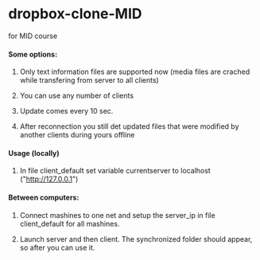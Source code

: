 # dropbox-clone-MID
for MID course

#### Some options:

1. Only text information files are supported now (media files are crached while transfering from server to all clients)

2. You can use any number of clients

3. Update comes every 10 sec.

4. After reconnection you still det updated files that were modified by another clients during yours offline

#### Usage (locally)

1. In file client_default  set variable currentserver to localhost ("http://127.0.0.1")

#### Between computers:

1. Connect mashines to one net and setup the server_ip in file client_default for all mashines.

2. Launch server and then client. The synchronized folder should appear, so after you can use it.



